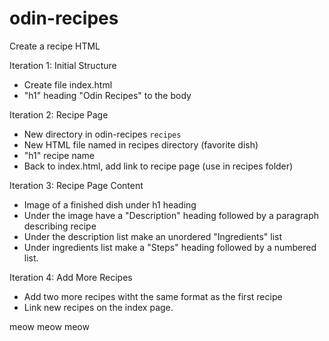 # odin-recipes

Create a recipe HTML

Iteration 1: Initial Structure
- Create file index.html
- "h1" heading "Odin Recipes" to the body

Iteration 2: Recipe Page
- New directory in odin-recipes `recipes`
- New HTML file named in recipes directory (favorite dish)
- "h1" recipe name
- Back to index.html, add link to recipe page (use in recipes folder)

Iteration 3: Recipe Page Content
- Image of a finished dish under h1 heading
- Under the image have a "Description" heading followed by a paragraph describing recipe
- Under the description list make an unordered "Ingredients" list
- Under ingredients list make a "Steps" heading followed by a numbered list.

Iteration 4: Add More Recipes
- Add two more recipes witht the same format as the first recipe
- Link new recipes on the index page.

meow meow meow